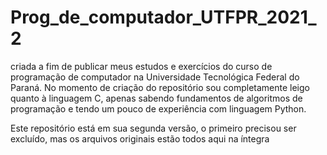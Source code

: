 # Prog_de_computador_UTFPR_2021_2

criada a fim de publicar meus estudos e exercícios do curso de programação de computador na Universidade Tecnológica Federal do Paraná. No momento de criação do repositório sou completamente leigo quanto à linguagem C, apenas sabendo fundamentos de algoritmos de programação e tendo um pouco de experiência com linguagem Python. 

Este repositório está em sua segunda versão, o primeiro precisou ser excluído, mas os arquivos originais estão todos aqui na íntegra
 
